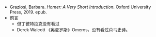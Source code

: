 - Graziosi, Barbara. _Homer: A Very Short Introduction_. Oxford University Press, 2019. epub.
- 前言
	- 但丁彼特拉克没有看过
	- Derek Walcott 《奥麦罗斯》Omeros，没有看过荷马史诗。